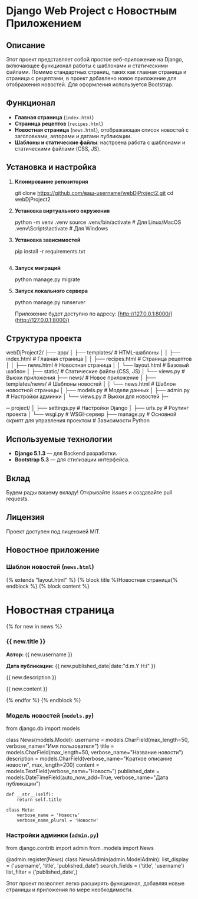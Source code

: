 
# Django Web Project с Новостным Приложением

## Описание
Этот проект представляет собой простое веб-приложение на Django, включающее функционал работы с шаблонами и статическими файлами. Помимо стандартных страниц, таких как главная страница и страница с рецептами, в проект добавлено новое приложение для отображения новостей. Для оформления используется Bootstrap.

## Функционал
- **Главная страница** (`index.html`)
- **Страница рецептов** (`recipes.html`)
- **Новостная страница** (`news.html`), отображающая список новостей с заголовками, авторами и датами публикации.
- **Шаблоны и статические файлы**: настроена работа с шаблонами и статическими файлами (CSS, JS).

## Установка и настройка

1. **Клонирование репозитория**
 
   git clone https://github.com/ваш-username/webDjProject2.git
   cd webDjProject2
  

2. **Установка виртуального окружения**
  
   python -m venv .venv
   source .venv/bin/activate  # Для Linux/MacOS
   .venv\Scripts\activate     # Для Windows
  

3. **Установка зависимостей**
  
   pip install -r requirements.txt
   ```

4. **Запуск миграций**
   
   python manage.py migrate
  

5. **Запуск локального сервера**
   
   python manage.py runserver
   
   Приложение будет доступно по адресу: [http://127.0.0.1:8000/](http://127.0.0.1:8000/)

## Структура проекта


webDjProject2/
├── app/
│   ├── templates/           # HTML-шаблоны
│   │   ├── index.html       # Главная страница
│   │   ├── recipes.html     # Страница рецептов
│   │   ├── news.html        # Новостная страница
│   │   └── layout.html      # Базовый шаблон
│   ├── static/              # Статические файлы (CSS, JS)
│   └── views.py             # Вьюхи приложения
├── news/                    # Новое приложение
│   ├── templates/news/      # Шаблоны новостей
│   │   └── news.html        # Шаблон новостной страницы
│   ├── models.py            # Модели данных
│   ├── admin.py             # Настройки админки
│   └── views.py             # Вьюхи для новостей
├─


─ project/
│   ├── settings.py          # Настройки Django
│   ├── urls.py              # Роутинг проекта
│   └── wsgi.py              # WSGI-сервер
├── manage.py                # Основной скрипт для управления проектом
        # Зависимости Python


## Используемые технологии
- **Django 5.1.3** — для Backend разработки.
- **Bootstrap 5.3** — для стилизации интерфейса.

## Вклад
Будем рады вашему вкладу! Открывайте issues и создавайте pull requests.

## Лицензия
Проект доступен под лицензией MIT.

## Новостное приложение

### Шаблон новостей (`news.html`)

{% extends "layout.html" %}
{% block title %}Новостная страница{% endblock %}
{% block content %}
<h1>Новостная страница</h1>

{% for new in news %}
  <div>
    <h3> {{ new.title }} </h3>
    <p><strong>Автор:</strong> {{ new.username }}</p>
    <p><strong>Дата публикации:</strong> {{ new.published_date|date:"d.m.Y H:i" }}</p>
    <p> {{ new.description }} </p>
    <p> {{ new.content }} </p>
  </div>
{% endfor %}
{% endblock %}


### Модель новостей (`models.py`)
from django.db import models

class News(models.Model):
    username = models.CharField(max_length=50, verbose_name="Имя пользователя")
    title = models.CharField(max_length=50, verbose_name="Название новости")
    description = models.CharField(verbose_name="Краткое описание новости", max_length=200)
    content = models.TextField(verbose_name="Новость")
    published_date = models.DateTimeField(auto_now_add=True, verbose_name="Дата публикации")

    def __str__(self):
        return self.title

    class Meta:
        verbose_name = 'Новость'
        verbose_name_plural = 'Новости'


### Настройки админки (`admin.py`)

from django.contrib import admin
from .models import News

@admin.register(News)
class NewsAdmin(admin.ModelAdmin):
    list_display = ('username', 'title', 'published_date')
    search_fields = ('title', 'username')
    list_filter = ('published_date',)


Этот проект позволяет легко расширять функционал, добавляя новые страницы и приложения по мере необходимости.